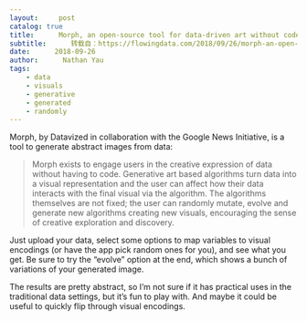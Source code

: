 ```yaml
---
layout:     post
catalog: true
title:      Morph, an open-source tool for data-driven art without code
subtitle:      转载自：https://flowingdata.com/2018/09/26/morph-an-open-source-tool-for-data-driven-art-without-code/
date:      2018-09-26
author:      Nathan Yau
tags:
    - data
    - visuals
    - generative
    - generated
    - randomly
---
```


Morph, by Datavized in collaboration with the Google News Initiative, is a tool to generate abstract images from data:

> Morph exists to engage users in the creative expression of data without having to code. Generative art based algorithms turn data into a visual representation and the user can affect how their data interacts with the final visual via the algorithm. The algorithms themselves are not fixed; the user can randomly mutate, evolve and generate new algorithms creating new visuals, encouraging the sense of creative exploration and discovery.

Just upload your data, select some options to map variables to visual encodings (or have the app pick random ones for you), and see what you get. Be sure to try the “evolve” option at the end, which shows a bunch of variations of your generated image.

The results are pretty abstract, so I’m not sure if it has practical uses in the traditional data settings, but it’s fun to play with. And maybe it could be useful to quickly flip through visual encodings.
